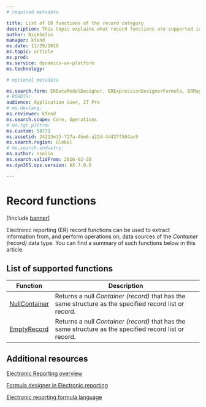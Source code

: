 ```yaml
---
# required metadata

title: List of ER functions of the record category
description: This topic explains what record functions are supported in ER
author: NickSelin
manager: kfend
ms.date: 11/29/2019
ms.topic: article
ms.prod: 
ms.service: dynamics-ax-platform
ms.technology: 

# optional metadata

ms.search.form: ERDataModelDesigner, ERExpressionDesignerFormula, ERMappedFormatDesigner, ERModelMappingDesigner
# ROBOTS: 
audience: Application User, IT Pro
# ms.devlang: 
ms.reviewer: kfend
ms.search.scope: Core, Operations
# ms.tgt_pltfrm: 
ms.custom: 58771
ms.assetid: 24223e13-727a-4be6-a22d-4d427f504ac9
ms.search.region: Global
# ms.search.industry: 
ms.author: nselin
ms.search.validFrom: 2016-02-28
ms.dyn365.ops.version: AX 7.0.0

---
```


# Record functions

[!include [banner](../includes/banner.md)]

Electronic reporting (ER) record functions can be used to extract information from, and perform operations on, data sources of the *Container (record)* data type. You can find a summary of such functions below in this article.

## List of supported functions

| **Function**  | **Description**   |
|---------------|-------------------|
| [NullContainer](er-functions-record-nullcontainer.md) | Returns a null *Container (record)* that has the same structure as the specified record list or record. |
| [EmptyRecord](er-functions-record-emptyrecord.md)     | Returns a null *Container (record)* that has the same structure as the specified record list or record. |

## Additional resources

[Electronic Reporting overview](general-electronic-reporting.md)

[Formula designer in Electronic reporting](general-electronic-reporting-formula-designer.md)

[Electronic reporting formula language](er-formula-language.md)
